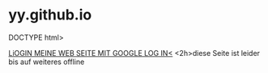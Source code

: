 # yy.github.io
DOCTYPE html>
<html lang="de">
<html>
<body>
<a href="http://192.168.2.111">LiOGIN MEINE WEB SEITE MIT GOOGLE LOG IN<</a>
<2h>diese Seite ist leider bis auf weiteres offline </2h>
</body>
</html>
